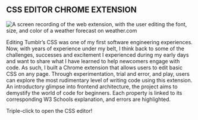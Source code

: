 ## CSS EDITOR CHROME EXTENSION
![A screen recording of the web extension, with the user editing the font, size, and color of a weather forecast on weather.com](https://github.com/user-attachments/assets/abfed076-997c-4503-b02f-7a48549f9b4a)

Editing Tumblr’s CSS was one of my first software engineering experiences. Now, with years of experience under my belt, I think back to some of the challenges, successes and excitement I experienced during my early days and want to share what I have learned to help newcomers engage with code. As such, I built a Chrome extension that allows users to edit basic CSS on any page. Through experimentation, trial and error, and play, users can explore the most rudimentary level of writing code using this extension. An introductory glimpse into frontend architecture, the project aims to demystify the world of code for beginners. Each property is linked to its corresponding W3 Schools explanation, and errors are highlighted.

Triple-click to open the CSS editor!
